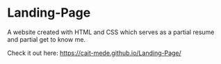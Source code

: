 # Landing-Page
A website created with HTML and CSS which serves as a partial resume and partial get to know me. 

Check it out here: https://cait-mede.github.io/Landing-Page/


